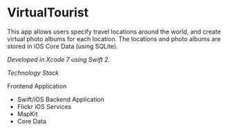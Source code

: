 # VirtualTourist
This app allows users specify travel locations around the world, and create virtual photo albums for each location. The locations and photo albums are stored in iOS Core Data (using SQLite).

*Developed in Xcode 7 using Swift 2.*

*Technology Stack*

Frontend Application
* Swift/iOS
Backend Application
* Flickr
iOS Services
* MapKit
* Core Data
